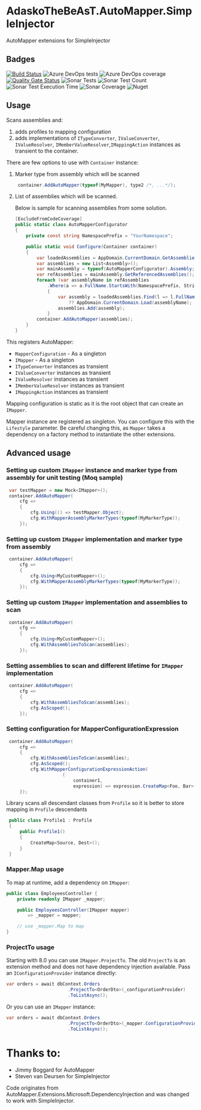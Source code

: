 # AdaskoTheBeAsT.AutoMapper.SimpleInjector

AutoMapper extensions for SimpleInjector

## Badges
[![Build Status](https://adaskothebeast.visualstudio.com/AdaskoTheBeAsT.AutoMapper.SimpleInjector/_apis/build/status/AdaskoTheBeAsT.AdaskoTheBeAsT.AutoMapper.SimpleInjector?branchName=master)](https://adaskothebeast.visualstudio.com/AdaskoTheBeAsT.AutoMapper.SimpleInjector/_build/latest?definitionId=8&branchName=master)
![Azure DevOps tests](https://img.shields.io/azure-devops/tests/AdaskoTheBeAsT/AdaskoTheBeAsT.AutoMapper.SimpleInjector/16)
![Azure DevOps coverage](https://img.shields.io/azure-devops/coverage/AdaskoTheBeAsT/AdaskoTheBeAsT.AutoMapper.SimpleInjector/16?style=plastic)
[![Quality Gate Status](https://sonarcloud.io/api/project_badges/measure?project=AdaskoTheBeAsT_AdaskoTheBeAsT.AutoMapper.SimpleInjector&metric=alert_status)](https://sonarcloud.io/dashboard?id=AdaskoTheBeAsT_AdaskoTheBeAsT.AutoMapper.SimpleInjector)
![Sonar Tests](https://img.shields.io/sonar/tests/AdaskoTheBeAsT_AdaskoTheBeAsT.AutoMapper.SimpleInjector?server=https%3A%2F%2Fsonarcloud.io)
![Sonar Test Count](https://img.shields.io/sonar/total_tests/AdaskoTheBeAsT_AdaskoTheBeAsT.AutoMapper.SimpleInjector?server=https%3A%2F%2Fsonarcloud.io)
![Sonar Test Execution Time](https://img.shields.io/sonar/test_execution_time/AdaskoTheBeAsT_AdaskoTheBeAsT.AutoMapper.SimpleInjector?server=https%3A%2F%2Fsonarcloud.io)
![Sonar Coverage](https://img.shields.io/sonar/coverage/AdaskoTheBeAsT_AdaskoTheBeAsT.AutoMapper.SimpleInjector?server=https%3A%2F%2Fsonarcloud.io&style=plastic)
![Nuget](https://img.shields.io/nuget/dt/AdaskoTheBeAsT.AutoMapper.SimpleInjector)

## Usage

Scans assemblies and:

1. adds profiles to mapping configuration
2. adds implementations of `ITypeConverter`, `IValueConverter`, `IValueResolver`, `IMemberValueResolver`,`IMappingAction` instances as transient to the container.

There are few options to use with `Container` instance:

1. Marker type from assembly which will be scanned

   ```cs
    container.AddAutoMapper(typeof(MyMapper), type2 /*, ...*/);
   ```

1. List of assemblies which will be scanned.

   Below is sample for scanning assemblies from some solution.

    ```cs
    [ExcludeFromCodeCoverage]
    public static class AutoMapperConfigurator
    {
        private const string NamespacePrefix = "YourNamespace";

        public static void Configure(Container container)
        {
            var loadedAssemblies = AppDomain.CurrentDomain.GetAssemblies().ToList();
            var assemblies = new List<Assembly>();
            var mainAssembly = typeof(AutoMapperConfigurator).Assembly;
            var refAssemblies = mainAssembly.GetReferencedAssemblies();
            foreach (var assemblyName in refAssemblies
                .Where(a => a.FullName.StartsWith(NamespacePrefix, StringComparison.OrdinalIgnoreCase)))
                {
                    var assembly = loadedAssemblies.Find(l => l.FullName == assemblyName.FullName)
                        ?? AppDomain.CurrentDomain.Load(assemblyName);
                    assemblies.Add(assembly);
                }
            container.AddAutoMapper(assemblies);
        }
    }
   ```

This registers AutoMapper:

- `MapperConfiguration` - As a singleton
- `IMapper` - As a singleton
- `ITypeConverter` instances as transient
- `IValueConverter` instances as transient
- `IValueResolver` instances as transient
- `IMemberValueResolver` instances as transient
- `IMappingAction` instances as transient

Mapping configuration is static as it is the root object that can create an `IMapper`.

Mapper instance are registered as singleton. You can configure this with the `Lifestyle` parameter. Be careful changing this, as `Mapper` takes a dependency on a factory method to instantiate the other extensions.

## Advanced usage

### Setting up custom `IMapper` instance and marker type from assembly for unit testing (Moq sample)

   ```cs
    var testMapper = new Mock<IMapper>();
    container.AddAutoMapper(
        cfg =>
        {
            cfg.Using(() => testMapper.Object);
            cfg.WithMapperAssemblyMarkerTypes(typeof(MyMarkerType));
        });
   ```

### Setting up custom `IMapper` implementation and marker type from assembly

   ```cs
    container.AddAutoMapper(
        cfg =>
        {
            cfg.Using<MyCustomMapper>();
            cfg.WithMapperAssemblyMarkerTypes(typeof(MyMarkerType));
        });
   ```

### Setting up custom `IMapper` implementation and assemblies to scan

   ```cs
    container.AddAutoMapper(
        cfg =>
        {
            cfg.Using<MyCustomMapper>();
            cfg.WithAssembliesToScan(assemblies);
        });
   ```

### Setting assemblies to scan and different lifetime for `IMapper` implementation

   ```cs
    container.AddAutoMapper(
        cfg =>
        {
            cfg.WithAssembliesToScan(assemblies);
            cfg.AsScoped();
        });
   ```

### Setting configuration for MapperConfigurationExpression

   ```cs
    container.AddAutoMapper(
        cfg =>
        {
            cfg.WithAssembliesToScan(assemblies);
            cfg.AsScoped();
            cfg.WithMapperConfigurationExpressionAction(
                        (
                            container1,
                            expression) => expression.CreateMap<Foo, Bar>().ReverseMap());
        });
   ```

Library scans all descendant classes from `Profile` so it is better to store mapping in `Profile` descendants

   ```cs
    public class Profile1 : Profile
    {
        public Profile1()
        {
            CreateMap<Source, Dest>();
        }
    }
   ```

### Mapper.Map usage

To map at runtime, add a dependency on `IMapper`:

```c#
public class EmployeesController {
	private readonly IMapper _mapper;

	public EmployeesController(IMapper mapper)
		=> _mapper = mapper;

	// use _mapper.Map to map
}
```

### ProjectTo usage

Starting with 8.0 you can use `IMapper.ProjectTo`. The old `ProjectTo` is an extension method and does not have dependency injection available. Pass an `IConfigurationProvider` instance directly:

```c#
var orders = await dbContext.Orders
                       .ProjectTo<OrderDto>(_configurationProvider)
					   .ToListAsync();
```

Or you can use an `IMapper` instance:

```c#
var orders = await dbContext.Orders
                       .ProjectTo<OrderDto>(_mapper.ConfigurationProvider)
					   .ToListAsync();
```

# Thanks to:

- Jimmy Boggard for AutoMapper
- Steven van Deursen for SimpleInjector

Code originates from AutoMapper.Extensions.Microsoft.DependencyInjection and was changed to work with SimpleInjector.